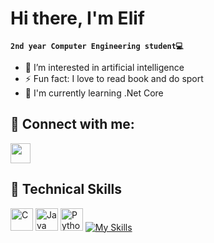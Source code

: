 # Hi there, I'm Elif
**`2nd year Computer Engineering student💻`**
- 🚀 I’m interested in artificial intelligence
- ⚡ Fun fact: I love to read book and do sport
- 🏹 I'm currently learning .Net Core

## 🤝 Connect with me:
<p align="left"> <a href="https://www.linkedin.com/in/elif-tilki-2bbb43255/" target="_blank" rel="noreferrer"><img src="https://raw.githubusercontent.com/danielcranney/readme-generator/main/public/icons/socials/linkedin.svg" width="32" height="32" /></a></p>

## 💼 Technical Skills
<a href="https://docs.microsoft.com/en-us/cpp/?view=msvc-170" target="_blank" rel="noreferrer"><img src="https://raw.githubusercontent.com/danielcranney/readme-generator/main/public/icons/skills/c-colored.svg" width="36" height="36" alt="C" /></a>
<a href="https://www.oracle.com/java/" target="_blank" rel="noreferrer"><img src="https://raw.githubusercontent.com/danielcranney/readme-generator/main/public/icons/skills/java-colored.svg" width="36" height="36" alt="Java" /></a>
<a href="https://www.python.org/" target="_blank" rel="noreferrer"><img src="https://raw.githubusercontent.com/danielcranney/readme-generator/main/public/icons/skills/python-colored.svg" width="36" height="36" alt="Python" /></a>
[![My Skills](https://skills.thijs.gg/icons?i=git)](https://skills.thijs.gg)
